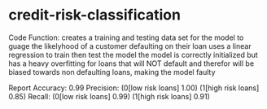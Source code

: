 # credit-risk-classification

Code Function:
    creates a training and testing data set for the model to guage the likelyhood of a customer defaulting on their loan
    uses a linear regression to train then test the model 
        the model is correctly initialized but has a heavy overfitting for loans that will NOT default and therefor will be biased towards non defaulting loans, making the model faulty

Report
Accuracy:  0.99
Precision: (0[low risk loans] 1.00) (1[high risk loans] 0.85)
Recall: (0[low risk loans] 0.99) (1[high risk loans] 0.91)

